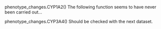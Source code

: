 phenotype_changes.CYP1A2() The following function seems to have never been carried out...

phenotype_changes.CYP3A4()  Should be checked with the next dataset.

